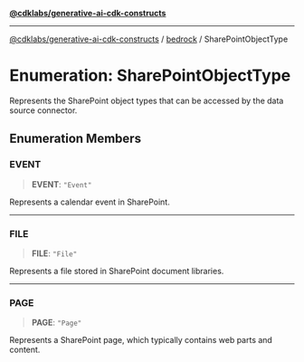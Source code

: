 [**@cdklabs/generative-ai-cdk-constructs**](../../../../README.md)

***

[@cdklabs/generative-ai-cdk-constructs](../../../../README.md) / [bedrock](../README.md) / SharePointObjectType

# Enumeration: SharePointObjectType

Represents the SharePoint object types that can be accessed by the data source connector.

## Enumeration Members

### EVENT

> **EVENT**: `"Event"`

Represents a calendar event in SharePoint.

***

### FILE

> **FILE**: `"File"`

Represents a file stored in SharePoint document libraries.

***

### PAGE

> **PAGE**: `"Page"`

Represents a SharePoint page, which typically contains web parts and content.
